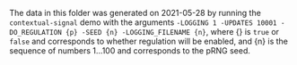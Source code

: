 The data in this folder was generated on 2021-05-28 by running the `contextual-signal` demo with the arguments `-LOGGING 1 -UPDATES 10001 -DO_REGULATION {p} -SEED {n} -LOGGING_FILENAME {n}`, where {} is `true` or `false` and corresponds to whether regulation will be enabled, and {n} is the sequence of numbers 1...100 and corresponds to the pRNG seed.
